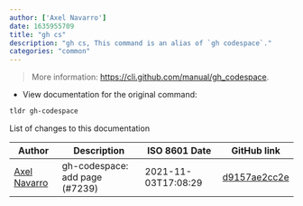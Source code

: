 ```yaml
---
author: ['Axel Navarro']
date: 1635955709
title: "gh cs"
description: "gh cs, This command is an alias of `gh codespace`."
categories: "common"
---
```

> More information: <https://cli.github.com/manual/gh_codespace>.

- View documentation for the original command:

```bash
tldr gh-codespace
```
List of changes to this documentation


Author | Description | ISO 8601 Date | GitHub link
------|-----|-----|-----
[Axel Navarro](mailto:navarroaxel@gmail.com) | gh-codespace: add page (#7239) | 2021-11-03T17:08:29 | [d9157ae2cc2e](https://github.com/tldr-pages/tldr/commit/d9157ae2cc2ecba8a4bb0bbfcb28a2f0476f8f5d)

